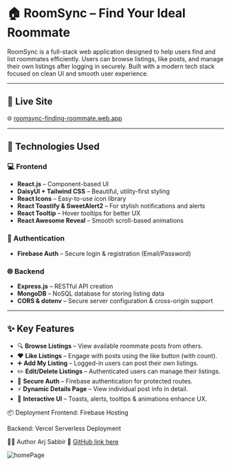 # 🏠 RoomSync – Find Your Ideal Roommate

RoomSync is a full-stack web application designed to help users find and list roommates efficiently. Users can browse listings, like posts, and manage their own listings after logging in securely. Built with a modern tech stack focused on clean UI and smooth user experience.

---

## 🚀 Live Site

🌐 [roomsync-finding-roommate.web.app](https://roomsync-finding-roommate.web.app)

---

## 🧰 Technologies Used

### 💻 Frontend
- **React.js** – Component-based UI
- **DaisyUI + Tailwind CSS** – Beautiful, utility-first styling
- **React Icons** – Easy-to-use icon library
- **React Toastify & SweetAlert2** – For stylish notifications and alerts
- **React Tooltip** – Hover tooltips for better UX
- **React Awesome Reveal** – Smooth scroll-based animations

### 🔐 Authentication
- **Firebase Auth** – Secure login & registration (Email/Password)

### 🌐 Backend
- **Express.js** – RESTful API creation
- **MongoDB** – NoSQL database for storing listing data
- **CORS & dotenv** – Secure server configuration & cross-origin support

---

## ✨ Key Features

- 🔍 **Browse Listings** – View available roommate posts from others.
- ❤️ **Like Listings** – Engage with posts using the like button (with count).
- ➕ **Add My Listing** – Logged-in users can post their own listings.
- ✏️ **Edit/Delete Listings** – Authenticated users can manage their listings.
- 🔐 **Secure Auth** – Firebase authentication for protected routes.
- ⚡ **Dynamic Details Page** – View individual post info in detail.
- 💬 **Interactive UI** – Toasts, alerts, tooltips & animations enhance UX.



📦 Deployment
Frontend: Firebase Hosting

Backend: Vercel Serverless Deployment


🧑‍💻 Author
Arj Sabbir
🔗 [GitHub link here](https://github.com/arjsabbir88)


<img src="https://i.ibb.co/Mx5ds3zq/roomsync-finding-roommate-web-app.png" alt="homePage"/>
